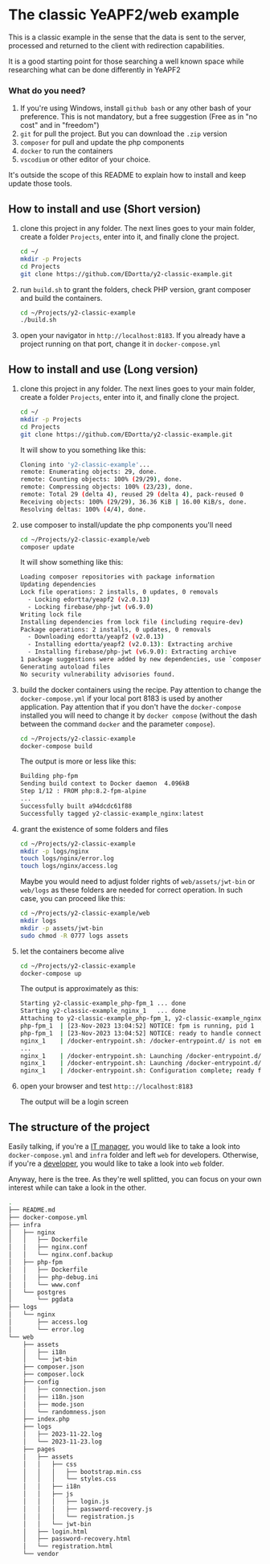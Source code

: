 # The classic YeAPF2/web example

This is a classic example in the sense that the data is sent to the server, processed and returned to the client with redirection capabilities.

It is a good starting point for those searching a well known space while researching what can be done differently in YeAPF2

### What do you need?

1. If you're using Windows, install `github bash` or any other bash of your preference. This is not mandatory, but a free suggestion (Free as in "no cost" and in "freedom")
2. `git` for pull the project. But you can download the `.zip` version
3. `composer` for pull and update the php components
4. `docker` to run the containers
5. `vscodium` or other editor of your choice.

It's outside the scope of this README to explain how to install and keep update those tools.

## How to install and use (Short version)
1. clone this project in any folder. The next lines goes to your main folder, create a folder `Projects`, enter into it, and finally clone the project.

   ```bash
   cd ~/
   mkdir -p Projects
   cd Projects
   git clone https://github.com/EDortta/y2-classic-example.git
   ```
2. run `build.sh` to grant the folders, check PHP version, grant composer and build the containers.
   
   ```bash
   cd ~/Projects/y2-classic-example
   ./build.sh
   ```
3. open your navigator in `http://localhost:8183`. If you already have a project running on that port, change it in `docker-compose.yml`

## How to install and use (Long version)

1. clone this project in any folder. The next lines goes to your main folder, create a folder `Projects`, enter into it, and finally clone the project.

   ```bash
   cd ~/
   mkdir -p Projects
   cd Projects
   git clone https://github.com/EDortta/y2-classic-example.git
   ```

   It will show to you something like this:

   ```bash
   Cloning into 'y2-classic-example'...
   remote: Enumerating objects: 29, done.
   remote: Counting objects: 100% (29/29), done.
   remote: Compressing objects: 100% (23/23), done.
   remote: Total 29 (delta 4), reused 29 (delta 4), pack-reused 0
   Receiving objects: 100% (29/29), 36.36 KiB | 16.00 KiB/s, done.
   Resolving deltas: 100% (4/4), done.
   ```
2. use composer to install/update the php components you'll need

   ```bash
   cd ~/Projects/y2-classic-example/web
   composer update
   ```

   It will show something like this:

   ```bash
   Loading composer repositories with package information
   Updating dependencies
   Lock file operations: 2 installs, 0 updates, 0 removals
     - Locking edortta/yeapf2 (v2.0.13)
     - Locking firebase/php-jwt (v6.9.0)
   Writing lock file
   Installing dependencies from lock file (including require-dev)
   Package operations: 2 installs, 0 updates, 0 removals
     - Downloading edortta/yeapf2 (v2.0.13)
     - Installing edortta/yeapf2 (v2.0.13): Extracting archive
     - Installing firebase/php-jwt (v6.9.0): Extracting archive
   1 package suggestions were added by new dependencies, use `composer suggest` to see details.
   Generating autoload files
   No security vulnerability advisories found.
   
   ```
3. build the docker containers using the recipe. Pay attention to change the `docker-compose.yml` if your local port 8183 is used by another application. Pay attention that if you don't have the `docker-compose` installed you will need to change it by `docker compose` (without the dash between the command `docker` and the parameter `compose`).

   ```bash
   cd ~/Projects/y2-classic-example
   docker-compose build
   ```

   The output is more or less like this:

   ```bash
   Building php-fpm
   Sending build context to Docker daemon  4.096kB
   Step 1/12 : FROM php:8.2-fpm-alpine
   ...
   Successfully built a94dcdc61f88
   Successfully tagged y2-classic-example_nginx:latest
   ```
4. grant the existence of some folders and files

   ```bash
   cd ~/Projects/y2-classic-example
   mkdir -p logs/nginx
   touch logs/nginx/error.log
   touch logs/nginx/access.log
   ```

   Maybe you would need to adjust folder rights of `web/assets/jwt-bin` or `web/logs` as these folders are needed for correct operation. In such case, you can proceed like this:
   ```bash
   cd ~/Projects/y2-classic-example/web
   mkdir logs
   mkdir -p assets/jwt-bin
   sudo chmod -R 0777 logs assets
   ```
   
5. let the containers become alive

   ```bash
   cd ~/Projects/y2-classic-example
   docker-compose up
   ```

   The output is approximately as this:

   ```bash
   Starting y2-classic-example_php-fpm_1 ... done
   Starting y2-classic-example_nginx_1   ... done
   Attaching to y2-classic-example_php-fpm_1, y2-classic-example_nginx_1
   php-fpm_1  | [23-Nov-2023 13:04:52] NOTICE: fpm is running, pid 1
   php-fpm_1  | [23-Nov-2023 13:04:52] NOTICE: ready to handle connections
   nginx_1    | /docker-entrypoint.sh: /docker-entrypoint.d/ is not empty, will attempt to perform configuration
   ...
   nginx_1    | /docker-entrypoint.sh: Launching /docker-entrypoint.d/20-envsubst-on-templates.sh
   nginx_1    | /docker-entrypoint.sh: Launching /docker-entrypoint.d/30-tune-worker-processes.sh
   nginx_1    | /docker-entrypoint.sh: Configuration complete; ready for start up
   
   ```
6. open your browser and test `http:://localhost:8183`

   The output will be a login screen

## The structure of the project

Easily talking, if you're a [IT manager](docs/operation.md), you would like to take a look into `docker-compose.yml` and `infra` folder and left `web` for developers.
Otherwise, if you're a [developer](docs/developer.md), you would like to take a look into `web` folder.

Anyway, here is the tree. As they're well splitted, you can focus on your own interest while can take a look in the other. 

```bash
.
├── README.md
├── docker-compose.yml
├── infra
│   ├── nginx
│   │   ├── Dockerfile
│   │   ├── nginx.conf
│   │   └── nginx.conf.backup
│   ├── php-fpm
│   │   ├── Dockerfile
│   │   ├── php-debug.ini
│   │   └── www.conf
│   └── postgres
│       └── pgdata
├── logs
│   └── nginx
│       ├── access.log
│       └── error.log
└── web
    ├── assets
    │   ├── i18n
    │   └── jwt-bin
    ├── composer.json
    ├── composer.lock
    ├── config
    │   ├── connection.json
    │   ├── i18n.json
    │   ├── mode.json
    │   └── randomness.json
    ├── index.php
    ├── logs
    │   ├── 2023-11-22.log
    │   └── 2023-11-23.log
    ├── pages
    │   ├── assets
    │   │   ├── css
    │   │   │   ├── bootstrap.min.css
    │   │   │   └── styles.css
    │   │   ├── i18n
    │   │   ├── js
    │   │   │   ├── login.js
    │   │   │   ├── password-recovery.js
    │   │   │   └── registration.js
    │   │   └── jwt-bin
    │   ├── login.html
    │   ├── password-recovery.html
    │   └── registration.html    
    └── vendor
```
